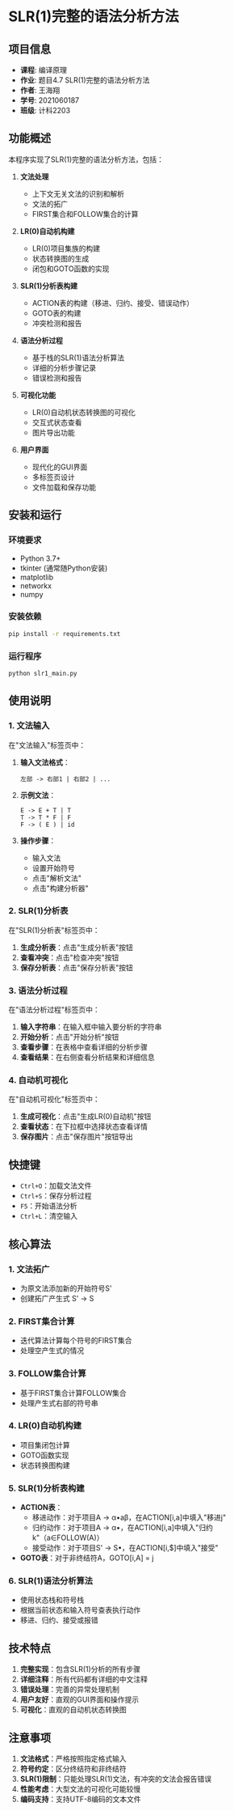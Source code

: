 # SLR(1)完整的语法分析方法

## 项目信息
- **课程**: 编译原理
- **作业**: 题目4.7 SLR(1)完整的语法分析方法
- **作者**: 王海翔
- **学号**: 2021060187
- **班级**: 计科2203

## 功能概述

本程序实现了SLR(1)完整的语法分析方法，包括：

1. **文法处理**
   - 上下文无关文法的识别和解析
   - 文法的拓广
   - FIRST集合和FOLLOW集合的计算

2. **LR(0)自动机构建**
   - LR(0)项目集族的构建
   - 状态转换图的生成
   - 闭包和GOTO函数的实现

3. **SLR(1)分析表构建**
   - ACTION表的构建（移进、归约、接受、错误动作）
   - GOTO表的构建
   - 冲突检测和报告

4. **语法分析过程**
   - 基于栈的SLR(1)语法分析算法
   - 详细的分析步骤记录
   - 错误检测和报告

5. **可视化功能**
   - LR(0)自动机状态转换图的可视化
   - 交互式状态查看
   - 图片导出功能

6. **用户界面**
   - 现代化的GUI界面
   - 多标签页设计
   - 文件加载和保存功能

## 安装和运行

### 环境要求
- Python 3.7+
- tkinter (通常随Python安装)
- matplotlib
- networkx
- numpy

### 安装依赖
```bash
pip install -r requirements.txt
```

### 运行程序
```bash
python slr1_main.py
```

## 使用说明

### 1. 文法输入

在"文法输入"标签页中：

1. **输入文法格式**：
   ```
   左部 -> 右部1 | 右部2 | ...
   ```

2. **示例文法**：
   ```
   E -> E + T | T
   T -> T * F | F
   F -> ( E ) | id
   ```

3. **操作步骤**：
   - 输入文法
   - 设置开始符号
   - 点击"解析文法"
   - 点击"构建分析器"

### 2. SLR(1)分析表

在"SLR(1)分析表"标签页中：

1. **生成分析表**：点击"生成分析表"按钮
2. **查看冲突**：点击"检查冲突"按钮
3. **保存分析表**：点击"保存分析表"按钮

### 3. 语法分析过程

在"语法分析过程"标签页中：

1. **输入字符串**：在输入框中输入要分析的字符串
2. **开始分析**：点击"开始分析"按钮
3. **查看步骤**：在表格中查看详细的分析步骤
4. **查看结果**：在右侧查看分析结果和详细信息

### 4. 自动机可视化

在"自动机可视化"标签页中：

1. **生成可视化**：点击"生成LR(0)自动机"按钮
2. **查看状态**：在下拉框中选择状态查看详情
3. **保存图片**：点击"保存图片"按钮导出

## 快捷键

- `Ctrl+O`：加载文法文件
- `Ctrl+S`：保存分析过程
- `F5`：开始语法分析
- `Ctrl+L`：清空输入

## 核心算法

### 1. 文法拓广
- 为原文法添加新的开始符号S'
- 创建拓广产生式 S' -> S

### 2. FIRST集合计算
- 迭代算法计算每个符号的FIRST集合
- 处理空产生式的情况

### 3. FOLLOW集合计算
- 基于FIRST集合计算FOLLOW集合
- 处理产生式右部的符号串

### 4. LR(0)自动机构建
- 项目集闭包计算
- GOTO函数实现
- 状态转换图构建

### 5. SLR(1)分析表构建
- **ACTION表**：
  - 移进动作：对于项目A -> α•aβ，在ACTION[i,a]中填入"移进j"
  - 归约动作：对于项目A -> α•，在ACTION[i,a]中填入"归约k"（a∈FOLLOW(A)）
  - 接受动作：对于项目S' -> S•，在ACTION[i,$]中填入"接受"
- **GOTO表**：对于非终结符A，GOTO[i,A] = j

### 6. SLR(1)语法分析算法
- 使用状态栈和符号栈
- 根据当前状态和输入符号查表执行动作
- 移进、归约、接受或报错

## 技术特点

1. **完整实现**：包含SLR(1)分析的所有步骤
2. **详细注释**：所有代码都有详细的中文注释
3. **错误处理**：完善的异常处理机制
4. **用户友好**：直观的GUI界面和操作提示
5. **可视化**：直观的自动机状态转换图

## 注意事项

1. **文法格式**：严格按照指定格式输入
2. **符号约定**：区分终结符和非终结符
3. **SLR(1)限制**：只能处理SLR(1)文法，有冲突的文法会报告错误
4. **性能考虑**：大型文法的可视化可能较慢
5. **编码支持**：支持UTF-8编码的文本文件
